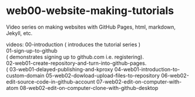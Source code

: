 # web00-website-making-tutorials
Video series on making websites with GitHub Pages, html, markdown, Jekyll, etc.

videos:
00-introduction 
( introduces the tutorial series )  
01-sign-up-to-github  
( demonstrates signing up to github.com i.e. registering).  
02-web01-create-repository-and-turn-into-github-pages.  
( 
03-web01-delayed-publishing-and-kproxy
04-web01-introduction-to-custom-domain
05-web02-dowload-upload-files-to-repository
06-web02-edit-source-code-in-github-account
07-web02-edit-on-computer-with-atom
08-web02-edit-on-computer-clone-with-github-desktop

